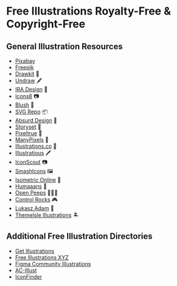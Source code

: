 # Free Illustrations Royalty-Free & Copyright-Free   

## General Illustration Resources  
- [Pixabay](https://pixabay.com/illustrations/)  
- [Freepik](https://www.freepik.com)  
- [Drawkit](https://www.drawkit.io) 🎨  
- [Undraw](https://undraw.co) 🖋️  
- [IRA Design](https://iradesign.io) 🎨  
- [Icons8](https://icons8.com) 📷  
- [Blush](https://blush.design) 🌺  
- [SVG Repo](https://www.svgrepo.com) 📦  
- [Absurd Design](https://absurd.design) 🎨  
- [Storyset](https://storyset.com) 📝  
- [Pixeltrue](https://www.pixeltrue.com) 🎨  
- [ManyPixels](https://www.manypixels.co) 👥  
- [Illustrations.co](https://illustrations.co) 🎨  
- [Illustratious](https://www.illustratious.com) 🖍️  
- [IconScout](https://www.iconscout.com) 📷  
- [SmashIcons](https://www.smashicons.com) 🖼️  
- [Isometric Online](https://isometric.online) 🌇  
- [Humaaans](https://www.humaaans.com) 👥  
- [Open Peeps](https://www.openpeeps.com) 🧑‍🤝‍🧑  
- [Control Rocks](https://control.rocks) 🎮  
- [Lukasz Adam](https://lukaszadam.com) 👨  
- [ThemeIsle Illustrations](https://themeisle.com/illustrations/) 🏝️  

## Additional Free Illustration Directories  
- [Get Illustrations](https://getillustrations.com/)  
- [Free Illustrations XYZ](https://freeillustrations.xyz/illustration/website-illustrations/)  
- [Figma Community Illustrations](https://www.figma.com/community/illustrations?resource_type=mixed&editor_type=all&price=all&sort_by=all_time&creators=all)  
- [AC-Illust](https://en.ac-illust.com/)  
- [IconFinder](https://www.iconfinder.com/)  

